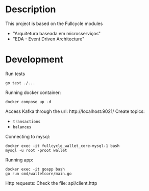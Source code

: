 # Description

This project is based on the Fullcycle modules
- "Arquitetura baseada em microsserviços"
- "EDA - Event Driven Architecture"

# Development

Run tests
```
go test ./...
```

Running docker container:
```
docker compose up -d
```

Access Kafka through the url: http://localhost:9021/
Create topics:
- `transactions`
- `balances`

Connecting to mysql:
```
docker exec -it fullcycle_wallet_core-mysql-1 bash
mysql -u root -proot wallet
```

Running app:
```
docker exec -it goapp bash
go run cmd/walletcore/main.go
```

Http requests:
Check the file: api/client.http